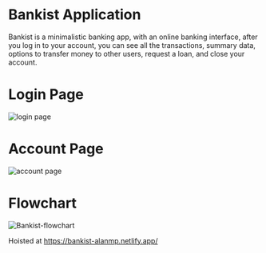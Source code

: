 # Bankist Application

Bankist is a minimalistic banking app, with an online banking interface, after you log in to your account, you can see all the transactions, summary data, options to transfer money to other users, request a loan, and close your account.

# Login Page
![login page](https://user-images.githubusercontent.com/95167331/145720492-7bf332e3-6c52-455f-a5f4-2a700f620420.png)

# Account Page
![account page](https://user-images.githubusercontent.com/95167331/145720513-e4e90cef-8289-47bc-a150-cb0b071686a3.png)

# Flowchart
![Bankist-flowchart](https://user-images.githubusercontent.com/95167331/145720559-3ff2cd67-e10a-4f58-956a-91c6752c3aac.png)

Hoisted at https://bankist-alanmp.netlify.app/
